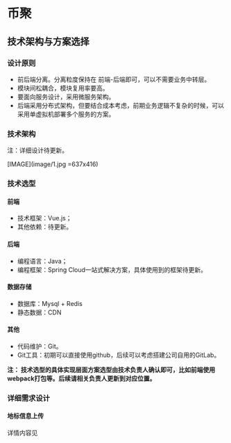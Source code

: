 # 币聚

## 技术架构与方案选择

### 设计原则
* 前后端分离。分离粒度保持在 前端-后端即可，可以不需要业务中转层。
* 模块间松耦合，模块复用率要高。
* 要面向服务设计，采用微服务架构。
* 后端采用分布式架构，但要结合成本考虑，前期业务逻辑不复杂的时候，可以采用单虚拟机部署多个服务的方案。

### 技术架构

注：详细设计待更新。

[IMAGE](image/1.jpg =637x416)

### 技术选型
#### 前端
* 技术框架：Vue.js；
* 其他依赖：待更新。

#### 后端
* 编程语言：Java；
* 编程框架：Spring Cloud一站式解决方案，具体使用到的框架待更新。

#### 数据存储
* 数据库：Mysql + Redis
* 静态数据：CDN

#### 其他
* 代码维护：Git。
* Git工具：初期可以直接使用github，后续可以考虑搭建公司自用的GitLab。


**注： 技术选型的具体实现层面方案选型由技术负责人确认即可，比如前端使用webpack打包等。后续请相关负责人更新到对应位置。**

### 详细需求设计

#### 地标信息上传
详情内容见
